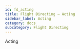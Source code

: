 ```yaml
---
id: fd_acting
title: Flight Directing — Acting
sidebar_label: Acting
category: docs
subcategory: Flight Directing
---
```


Acting
